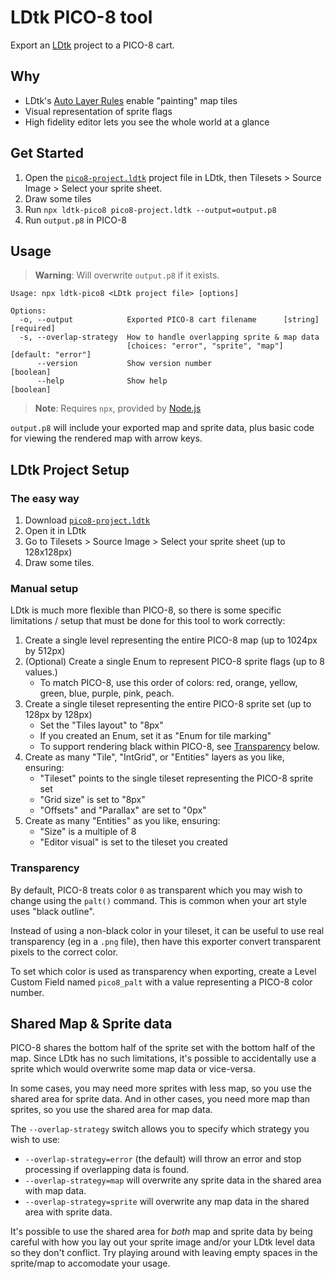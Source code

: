 # LDtk PICO-8 tool

Export an [LDtk](https://ldtk.io) project to a PICO-8 cart.

## Why

- LDtk's [Auto Layer Rules](https://ldtk.io/docs/general/auto-layers/) enable
  "painting" map tiles
- Visual representation of sprite flags
- High fidelity editor lets you see the whole world at a glance

## Get Started

1. Open the [`pico8-project.ldtk`](pico8-project.ldtk) project file in LDtk,
   then Tilesets > Source Image > Select your sprite sheet.
2. Draw some tiles
3. Run `npx ldtk-pico8 pico8-project.ldtk --output=output.p8`
4. Run `output.p8` in PICO-8

## Usage

> **Warning**: Will overwrite `output.p8` if it exists.

```
Usage: npx ldtk-pico8 <LDtk project file> [options]

Options:
  -o, --output            Exported PICO-8 cart filename      [string] [required]
  -s, --overlap-strategy  How to handle overlapping sprite & map data
                          [choices: "error", "sprite", "map"] [default: "error"]
      --version           Show version number                          [boolean]
      --help              Show help                                    [boolean]
```

> **Note**: Requires `npx`, provided by [Node.js](https://nodejs.org/en/download)

`output.p8` will include your exported map and sprite data, plus basic code for
viewing the rendered map with arrow keys.

## LDtk Project Setup

### The easy way

1. Download [`pico8-project.ldtk`](pico8-project.ldtk)
1. Open it in LDtk
1. Go to Tilesets > Source Image > Select your sprite sheet (up to 128x128px)
1. Draw some tiles.

### Manual setup

LDtk is much more flexible than PICO-8, so there is some specific limitations /
setup that must be done for this tool to work correctly:

1. Create a single level representing the entire PICO-8 map (up to 1024px by
   512px)
1. (Optional) Create a single Enum to represent PICO-8 sprite flags (up to 8
   values.)
   - To match PICO-8, use this order of colors: red, orange, yellow, green,
     blue, purple, pink, peach.
1. Create a single tileset representing the entire PICO-8 sprite set (up to
   128px by 128px)
   - Set the "Tiles layout" to "8px"
   - If you created an Enum, set it as "Enum for tile marking"
   - To support rendering black within PICO-8, see [Transparency](#transparency)
     below.
1. Create as many "Tile", "IntGrid", or "Entities" layers as you like, ensuring:
   - "Tileset" points to the single tileset representing the PICO-8 sprite set
   - "Grid size" is set to "8px"
   - "Offsets" and "Parallax" are set to "0px"
1. Create as many "Entities" as you like, ensuring:
   - "Size" is a multiple of 8
   - "Editor visual" is set to the tileset you created

### Transparency

By default, PICO-8 treats color `0` as transparent which you may wish to change
using the `palt()` command. This is common when your art style uses "black
outline".

Instead of using a non-black color in your tileset, it can be useful to use real
transparency (eg in a `.png` file), then have this exporter convert transparent
pixels to the correct color.

To set which color is used as transparency when exporting, create a Level Custom
Field named `pico8_palt` with a value representing a PICO-8 color number.

## Shared Map & Sprite data

PICO-8 shares the bottom half of the sprite set with the bottom half of the map.
Since LDtk has no such limitations, it's possible to accidentally use a sprite
which would overwrite some map data or vice-versa.

In some cases, you may need more sprites with less map, so you use the shared
area for sprite data. And in other cases, you need more map than sprites, so you
use the shared area for map data.

The `--overlap-strategy` switch allows you to specify which strategy you wish to
use:

- `--overlap-strategy=error` (the default) will throw an error and stop
  processing if overlapping data is found.
- `--overlap-strategy=map` will overwrite any sprite data in the shared area
  with map data.
- `--overlap-strategy=sprite` will overwrite any map data in the shared area
  with sprite data.

It's possible to use the shared area for _both_ map and sprite data by being
careful with how you lay out your sprite image and/or your LDtk level data so
they don't conflict. Try playing around with leaving empty spaces in the
sprite/map to accomodate your usage.
